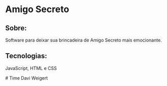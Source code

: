 <h1>Amigo Secreto</h1>
<h2>Sobre:</h2>
<p>Software para deixar sua brincadeira de Amigo Secreto mais emocionante.</p>
<h2>Tecnologias:</h2>
<p>JavaScript, HTML e CSS</p>
<p></p>
# Time
Davi Weigert
